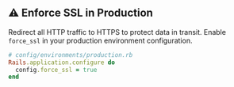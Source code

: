 ## ⚠️ Enforce SSL in Production
Redirect all HTTP traffic to HTTPS to protect data in transit. Enable `force_ssl` in your production environment configuration.

```ruby
# config/environments/production.rb
Rails.application.configure do
  config.force_ssl = true
end
```
